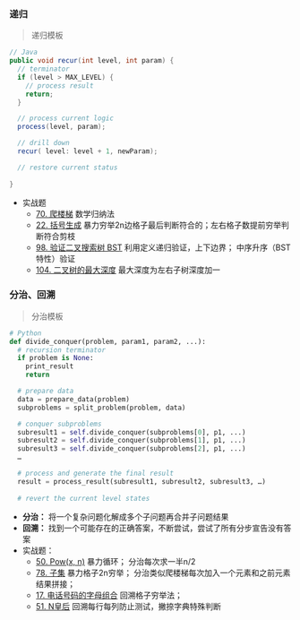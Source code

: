 ### **递归**
> 递归模板
``` java
// Java
public void recur(int level, int param) { 
  // terminator 
  if (level > MAX_LEVEL) { 
    // process result 
    return; 
  }

  // process current logic 
  process(level, param); 

  // drill down 
  recur( level: level + 1, newParam); 

  // restore current status 
 
}
```

* 实战题
  * [70. 爬楼梯](https://leetcode-cn.com/problems/climbing-stairs/)
  数学归纳法
  * [22. 括号生成](https://leetcode-cn.com/problems/generate-parentheses/)
  暴力穷举2n边格子最后判断符合的；左右格子数提前穷举判断符合剪枝
  * [98. 验证二叉搜索树 BST](https://leetcode-cn.com/problems/validate-binary-search-tree/)
  利用定义递归验证，上下边界； 中序升序（BST特性）验证
  * [104. 二叉树的最大深度](https://leetcode-cn.com/problems/maximum-depth-of-binary-tree/)
  最大深度为左右子树深度加一

### **分治、回溯**

>分治模板
``` Python
# Python
def divide_conquer(problem, param1, param2, ...): 
  # recursion terminator 
  if problem is None: 
	print_result 
	return 

  # prepare data 
  data = prepare_data(problem) 
  subproblems = split_problem(problem, data) 

  # conquer subproblems 
  subresult1 = self.divide_conquer(subproblems[0], p1, ...) 
  subresult2 = self.divide_conquer(subproblems[1], p1, ...) 
  subresult3 = self.divide_conquer(subproblems[2], p1, ...) 
  …

  # process and generate the final result 
  result = process_result(subresult1, subresult2, subresult3, …)
	
  # revert the current level states
```

* **分治：** 将一个复杂问题化解成多个子问题再合并子问题结果
* **回溯：** 找到一个可能存在的正确答案，不断尝试，尝试了所有分步宣告没有答案
* 实战题：
  * [50. Pow(x, n)](https://leetcode-cn.com/problems/powx-n/)
  暴力循环； 分治每次求一半n/2
  * [78. 子集](https://leetcode-cn.com/problems/subsets/)
  暴力格子2n穷举； 分治类似爬楼梯每次加入一个元素和之前元素结果拼接；
  * [17. 电话号码的字母组合](https://leetcode-cn.com/problems/letter-combinations-of-a-phone-number/)
  回溯格子穷举法； 
  * [51. N皇后](https://leetcode-cn.com/problems/n-queens/)
  回溯每行每列防止测试，撇捺字典特殊判断
